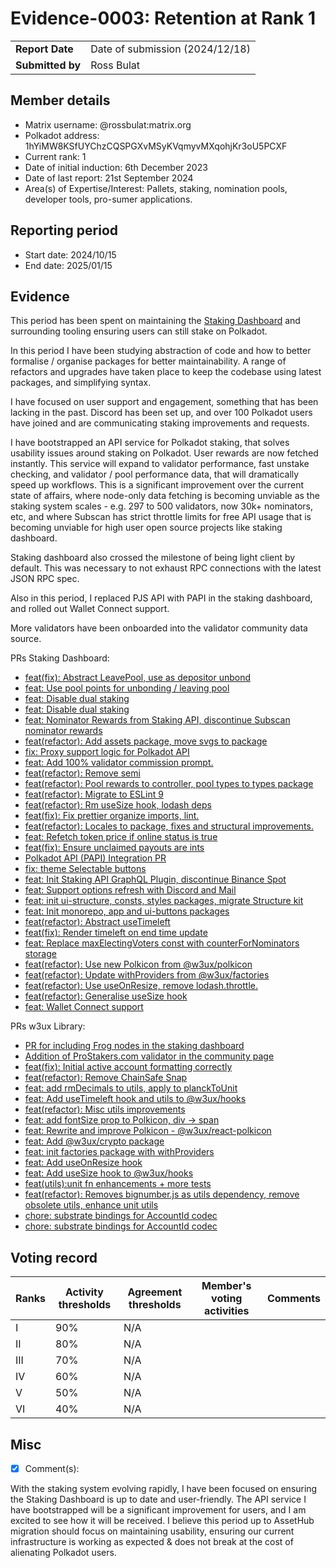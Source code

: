 # Evidence-0003: Retention at Rank 1

|                 |                                                                                             |
| --------------- | ------------------------------------------------------------------------------------------- |
| **Report Date** | Date of submission (2024/12/18)                                                             |
| **Submitted by**| Ross Bulat                                                                        |


## Member details

- Matrix username: @rossbulat:matrix.org
- Polkadot address: 1hYiMW8KSfUYChzCQSPGXvMSyKVqmyvMXqohjKr3oU5PCXF
- Current rank: 1
- Date of initial induction: 6th December 2023
- Date of last report: 21st September 2024
- Area(s) of Expertise/Interest: Pallets, staking, nomination pools, developer tools, pro-sumer applications.


## Reporting period

- Start date: 2024/10/15
- End date: 2025/01/15


## Evidence
This period has been spent on maintaining the [Staking Dashboard](http://staking.polkadot.cloud) and surrounding tooling ensuring users can still stake on Polkadot.

In this period I have been studying abstraction of code and how to better formalise / organise packages for better maintainability. A range of refactors and upgrades have taken place to keep the codebase using latest packages, and simplifying syntax.

I have focused on user support and engagement, something that has been lacking in the past. Discord has been set up, and over 100 Polkadot users have joined and are communicating staking improvements and requests.

I have  bootstrapped an API service for Polkadot staking, that solves usability issues around staking on Polkadot. User rewards are now fetched instantly. This service will expand to validator performance, fast unstake checking, and validator / pool performance data, that will dramatically speed up workflows. This is a significant improvement over the current state of affairs, where node-only data fetching is becoming unviable as the staking system scales - e.g. 297 to 500 validators, now 30k+ nominators, etc, and where Subscan has strict throttle limits for free API usage that is becoming unviable for high user open source projects like staking dashboard.

Staking dashboard also crossed the milestone of being light client by default. This was necessary to not exhaust RPC connections with the latest JSON RPC spec.

Also in this period, I replaced PJS API with PAPI in the staking dashboard, and rolled out Wallet Connect support. 

More validators have been onboarded into the validator community data source.

PRs Staking Dashboard:
- [feat(fix): Abstract LeavePool, use as depositor unbond](https://github.com/polkadot-cloud/polkadot-staking-dashboard/pull/2370) 
- [feat: Use pool points for unbonding / leaving pool](https://github.com/polkadot-cloud/polkadot-staking-dashboard/pull/2369) 
- [feat: Disable dual staking](https://github.com/polkadot-cloud/polkadot-staking-dashboard/pull/2368) 
- [feat: Disable dual staking](https://github.com/polkadot-cloud/polkadot-staking-dashboard/pull/2365) 
- [feat: Nominator Rewards from Staking API, discontinue Subscan nominator rewards](https://github.com/polkadot-cloud/polkadot-staking-dashboard/pull/2365) 
- [feat(refactor): Add assets package, move svgs to package](https://github.com/polkadot-cloud/polkadot-staking-dashboard/pull/2361) 
- [fix: Proxy support logic for Polkadot API](https://github.com/polkadot-cloud/polkadot-staking-dashboard/pull/2359) 
- [feat: Add 100% validator commission prompt.](https://github.com/polkadot-cloud/polkadot-staking-dashboard/pull/2358) 
- [feat(refactor): Remove semi](https://github.com/polkadot-cloud/polkadot-staking-dashboard/pull/2356) 
- [feat(refactor): Pool rewards to controller, pool types to types package](https://github.com/polkadot-cloud/polkadot-staking-dashboard/pull/2344) 
- [feat(refactor): Migrate to ESLint 9](https://github.com/polkadot-cloud/polkadot-staking-dashboard/pull/2342) 
- [feat(refactor): Rm useSize hook, lodash deps](https://github.com/polkadot-cloud/polkadot-staking-dashboard/pull/2341) 
- [feat(fix): Fix prettier organize imports, lint.](https://github.com/polkadot-cloud/polkadot-staking-dashboard/pull/2340) 
- [feat(refactor): Locales to package, fixes and structural improvements.](https://github.com/polkadot-cloud/polkadot-staking-dashboard/pull/2338) 
- [feat: Refetch token price if online status is true](https://github.com/polkadot-cloud/polkadot-staking-dashboard/pull/2337) 
- [feat(fix): Ensure unclaimed payouts are ints](https://github.com/polkadot-cloud/polkadot-staking-dashboard/pull/2336) 
- [Polkadot API (PAPI) Integration PR](https://github.com/polkadot-cloud/polkadot-staking-dashboard/pull/2335) 
- [fix: theme Selectable buttons](https://github.com/polkadot-cloud/polkadot-staking-dashboard/pull/2334) 
- [feat: Init Staking API GraphQL Plugin, discontinue Binance Spot](https://github.com/polkadot-cloud/polkadot-staking-dashboard/pull/2332) 
- [feat: Support options refresh with Discord and Mail](https://github.com/polkadot-cloud/polkadot-staking-dashboard/pull/2331) 
- [feat: init ui-structure, consts, styles packages, migrate Structure kit](https://github.com/polkadot-cloud/polkadot-staking-dashboard/pull/2330) 
- [feat: Init monorepo, app and ui-buttons packages](https://github.com/polkadot-cloud/polkadot-staking-dashboard/pull/2327) 
- [feat(refactor): Abstract useTimeleft](https://github.com/polkadot-cloud/polkadot-staking-dashboard/pull/2321) 
- [feat(fix): Render timeleft on end time update](https://github.com/polkadot-cloud/polkadot-staking-dashboard/pull/2320) 
- [feat: Replace maxElectingVoters const with counterForNominators storage](https://github.com/polkadot-cloud/polkadot-staking-dashboard/pull/2319) 
- [feat(refactor): Use new Polkicon from @w3ux/polkicon](https://github.com/polkadot-cloud/polkadot-staking-dashboard/pull/2315) 
- [feat(refactor): Update withProviders from @w3ux/factories](https://github.com/polkadot-cloud/polkadot-staking-dashboard/pull/2314) 
- [feat(refactor): Use useOnResize, remove lodash.throttle.](https://github.com/polkadot-cloud/polkadot-staking-dashboard/pull/2313) 
- [feat(refactor): Generalise useSize hook](https://github.com/polkadot-cloud/polkadot-staking-dashboard/pull/2312) 
- [feat: Wallet Connect support](https://github.com/polkadot-cloud/polkadot-staking-dashboard/pull/2276) 

PRs w3ux Library:
- [PR for including Frog nodes in the staking dashboard](https://github.com/w3ux/w3ux-library/pull/148) 
- [Addition of ProStakers.com validator in the community page](https://github.com/w3ux/w3ux-library/pull/147) 
- [feat(fix): Initial active account formatting correctly](https://github.com/w3ux/w3ux-library/pull/146) 
- [feat(refactor): Remove ChainSafe Snap](https://github.com/w3ux/w3ux-library/pull/145) 
- [feat: add rmDecimals to utils, apply to planckToUnit](https://github.com/w3ux/w3ux-library/pull/144) 
- [feat: Add useTimeleft hook and utils to @w3ux/hooks](https://github.com/w3ux/w3ux-library/pull/143) 
- [feat(refactor): Misc utils improvements](https://github.com/w3ux/w3ux-library/pull/142) 
- [feat: add fontSize prop to Polkicon, div -> span](https://github.com/w3ux/w3ux-library/pull/141) 
- [feat: Rewrite and improve Polkicon - @w3ux/react-polkicon](https://github.com/w3ux/w3ux-library/pull/139) 
- [feat: Add @w3ux/crypto package](https://github.com/w3ux/w3ux-library/pull/138) 
- [feat: init factories package with withProviders](https://github.com/w3ux/w3ux-library/pull/137) 
- [feat: Add useOnResize hook](https://github.com/w3ux/w3ux-library/pull/136) 
- [feat: Add useSize hook to @w3ux/hooks](https://github.com/w3ux/w3ux-library/pull/134) 
- [feat(utils):unit fn enhancements + more tests](https://github.com/w3ux/w3ux-library/pull/133) 
- [feat(refactor): Removes bignumber.js as utils dependency, remove obsolete utils, enhance unit utils](https://github.com/w3ux/w3ux-library/pull/130) 
- [chore: substrate bindings for AccountId codec](https://github.com/w3ux/w3ux-library/pull/129) 
- [chore: substrate bindings for AccountId codec](https://github.com/w3ux/w3ux-library/pull/129) 


## Voting record

|  Ranks | Activity thresholds | Agreement thresholds | Member's voting activities | Comments |
|---|---|---|---|---|
|I  |90%   |N/A   |   |  |
|II |80%   |N/A   |   |  |
|III|70%   |N/A   |   |  |
|IV |60%   |N/A   |   |  |
|V  |50%   |N/A   |   |  |
|VI |40%   |N/A   |   |  |

## Misc

- [x] Comment(s): 

With the staking system evolving rapidly, I have been focused on ensuring the Staking Dashboard is up to date and user-friendly. The API service I have bootstrapped will be a significant improvement for users, and I am excited to see how it will be received. I believe this period up to AssetHub migration should focus on maintaining usability, ensuring our current infrastructure is working as expected & does not break at the cost of alienating Polkadot users.